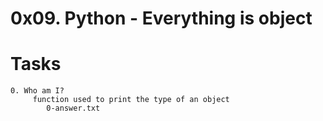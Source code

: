 # 0x09. Python - Everything is object

# Tasks
    0. Who am I?
         function used to print the type of an object
            0-answer.txt